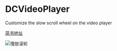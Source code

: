 # DCVideoPlayer
Customize the slow scroll wheel on the video player

[简书地址](http://www.jianshu.com/p/b2c67575adb4)

![慢放滚轮](https://github.com/XDChang/DCVideoPlayer/blob/master/滚轮.gif)
